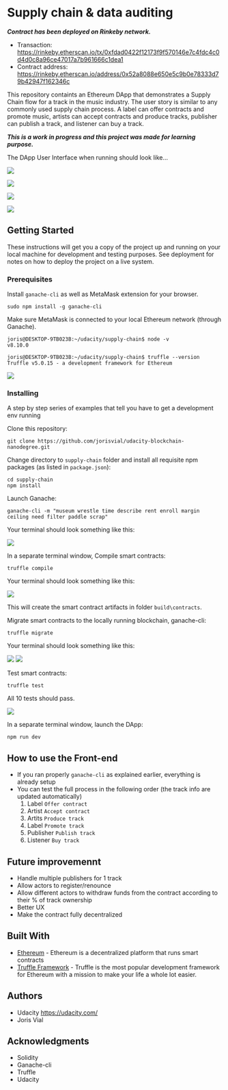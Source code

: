 # Supply chain & data auditing

***Contract has been deployed on Rinkeby network.***
* Transaction: https://rinkeby.etherscan.io/tx/0xfdad0422f12173f9f570146e7c4fdc4c0d4d0c8a96ce47017a7b961666c1dea1
* Contract address: https://rinkeby.etherscan.io/address/0x52a8088e650e5c9b0e78333d79b42947f162346c

This repository containts an Ethereum DApp that demonstrates a Supply Chain flow for a track in the music industry. The user story is similar to any commonly used supply chain process. A label can offer contracts and promote music, artists can accept contracts and produce tracks, publisher can publish a track, and listener can buy a track.

***This is a work in progress and this project was made for learning purpose.***

The DApp User Interface when running should look like...

![](images/Capture.PNG)

![](images/Capture2.PNG)

![](images/Capture3.PNG)

![](images/Capture4.PNG)

## Getting Started

These instructions will get you a copy of the project up and running on your local machine for development and testing purposes. See deployment for notes on how to deploy the project on a live system.

### Prerequisites

Install `ganache-cli` as well as MetaMask extension for your browser.
```
sudo npm install -g ganache-cli
```
Make sure MetaMask is connected to your local Ethereum network (through Ganache).

```
joris@DESKTOP-9TB023B:~/udacity/supply-chain$ node -v
v8.10.0
```
```
joris@DESKTOP-9TB023B:~/udacity/supply-chain$ truffle --version
Truffle v5.0.15 - a development framework for Ethereum
```

![](images/Capture5.PNG)

### Installing

A step by step series of examples that tell you have to get a development env running

Clone this repository:

```
git clone https://github.com/jorisvial/udacity-blockchain-nanodegree.git
```

Change directory to ```supply-chain``` folder and install all requisite npm packages (as listed in ```package.json```):

```
cd supply-chain
npm install
```

Launch Ganache:

```
ganache-cli -m "museum wrestle time describe rent enroll margin ceiling need filter paddle scrap"
```

Your terminal should look something like this:

![](images/Capture6.PNG)

In a separate terminal window, Compile smart contracts:

```
truffle compile
```

Your terminal should look something like this:

![](images/Capture7.PNG)

This will create the smart contract artifacts in folder ```build\contracts```.

Migrate smart contracts to the locally running blockchain, ganache-cli:

```
truffle migrate
```

Your terminal should look something like this:

![](images/Capture8.PNG)
![](images/Capture9.PNG)

Test smart contracts:

```
truffle test
```

All 10 tests should pass.

![](images/Capture10.PNG)

In a separate terminal window, launch the DApp:

```
npm run dev
```

## How to use the Front-end
* If you ran properly `ganache-cli` as explained earlier, everything is already setup
* You can test the full process in the following order (the track info are updated automatically)
  1) Label `Offer contract`
  2) Artist `Accept contract`
  3) Artits `Produce track`
  4) Label `Promote track`
  5) Publisher `Publish track`
  6) Listener `Buy track`

## Future improvemennt
* Handle multiple publishers for 1 track
* Allow actors to register/renounce
* Allow different actors to withdraw funds from the contract according to their % of track ownership
* Better UX
* Make the contract fully decentralized

## Built With

* [Ethereum](https://www.ethereum.org/) - Ethereum is a decentralized platform that runs smart contracts
* [Truffle Framework](http://truffleframework.com/) - Truffle is the most popular development framework for Ethereum with a mission to make your life a whole lot easier.


## Authors

* Udacity https://udacity.com/
* Joris Vial

## Acknowledgments

* Solidity
* Ganache-cli
* Truffle
* Udacity
